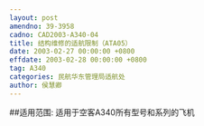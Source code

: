 ```yaml
---
layout: post
amendno: 39-3958
cadno: CAD2003-A340-04
title: 结构维修的适航限制（ATA05）
date: 2003-02-27 00:00:00 +0800
effdate: 2003-02-28 00:00:00 +0800
tag: A340
categories: 民航华东管理局适航处
author: 侯慧卿
---
```


##适用范围:
适用于空客A340所有型号和系列的飞机

